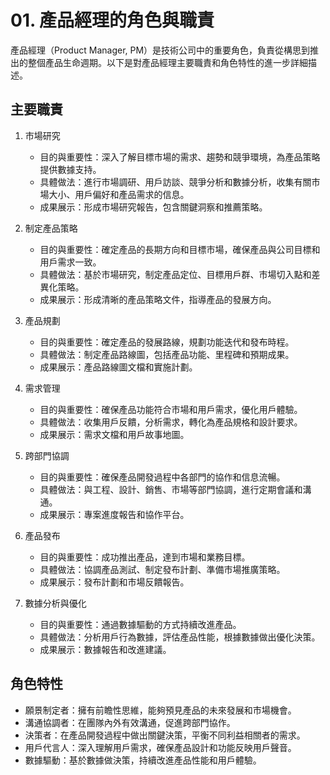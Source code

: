 # 01. 產品經理的角色與職責

產品經理（Product Manager, PM）是技術公司中的重要角色，負責從構思到推出的整個產品生命週期。以下是對產品經理主要職責和角色特性的進一步詳細描述。


## 主要職責

1.  市場研究

    -   目的與重要性：深入了解目標市場的需求、趨勢和競爭環境，為產品策略提供數據支持。
    -   具體做法：進行市場調研、用戶訪談、競爭分析和數據分析，收集有關市場大小、用戶偏好和產品需求的信息。
    -   成果展示：形成市場研究報告，包含關鍵洞察和推薦策略。
2.  制定產品策略

    -   目的與重要性：確定產品的長期方向和目標市場，確保產品與公司目標和用戶需求一致。
    -   具體做法：基於市場研究，制定產品定位、目標用戶群、市場切入點和差異化策略。
    -   成果展示：形成清晰的產品策略文件，指導產品的發展方向。
3.  產品規劃

    -   目的與重要性：確定產品的發展路線，規劃功能迭代和發布時程。
    -   具體做法：制定產品路線圖，包括產品功能、里程碑和預期成果。
    -   成果展示：產品路線圖文檔和實施計劃。
4.  需求管理

    -   目的與重要性：確保產品功能符合市場和用戶需求，優化用戶體驗。
    -   具體做法：收集用戶反饋，分析需求，轉化為產品規格和設計要求。
    -   成果展示：需求文檔和用戶故事地圖。
5.  跨部門協調

    -   目的與重要性：確保產品開發過程中各部門的協作和信息流暢。
    -   具體做法：與工程、設計、銷售、市場等部門協調，進行定期會議和溝通。
    -   成果展示：專案進度報告和協作平台。
6.  產品發布

    -   目的與重要性：成功推出產品，達到市場和業務目標。
    -   具體做法：協調產品測試、制定發布計劃、準備市場推廣策略。
    -   成果展示：發布計劃和市場反饋報告。
7.  數據分析與優化

    -   目的與重要性：通過數據驅動的方式持續改進產品。
    -   具體做法：分析用戶行為數據，評估產品性能，根據數據做出優化決策。
    -   成果展示：數據報告和改進建議。

## 角色特性


-   願景制定者：擁有前瞻性思維，能夠預見產品的未來發展和市場機會。
-   溝通協調者：在團隊內外有效溝通，促進跨部門協作。
-   決策者：在產品開發過程中做出關鍵決策，平衡不同利益相關者的需求。
-   用戶代言人：深入理解用戶需求，確保產品設計和功能反映用戶聲音。
-   數據驅動：基於數據做決策，持續改進產品性能和用戶體驗。